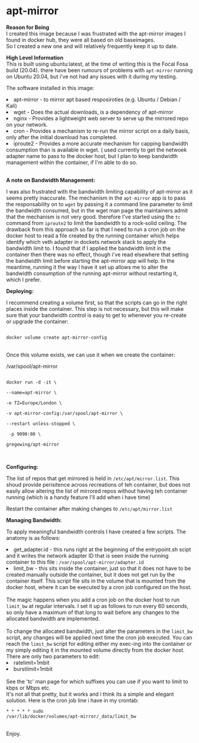 # apt-mirror

<b>Reason for Being</b><br>
I created this image because I was frustrated with the apt-mirror images I found in docker hub,  they were all based on old baseimages.  
So I created a new one and will relatively frequently keep it up to date.

<b>High Level Information</b><br>
This is built using ubuntu:latest, at the time of writing this is the Focal Fosa build (20.04).  there have been rumours of problems with <code>apt-mirror</code> running on Ubuntu 20.04, but i've not had any issues with it during my testing.  

The software installed in this image:
<li>apt-mirror  -  to mirror apt based resposiroties (e.g. Ubuntu / Debian / Kali)</li>
<li>wget  -  Does the actual downloads, is a dependency of apt-mirror</li>
<li>nginx  -  Provides a lightweight web server to serve up the mirrored repo on your network.</li>
<li>cron  -  Provides a mechanism to re-run the mirror script on a daily basis, only after the initial download has completed.</li>
<li>iproute2  -  Provides a more accurate mechanism for capping bandwidth consumption than is available in wget. ( used currently to get the netwoek adapter name to pass to the docker host, but I plan to keep bandwidth management within the container, if I'm able to do so.</li>

<br><b>A note on Bandwidth Management:</b><br>

I was also frustrated with the bandwidth limiting capability of apt-mirror as it seems pretty inaccurate.  The mechanism in the <code>apt-mirror</code> app is to pass the responsability on to <code>wget</code> by passing it a command line parameter to limit the bandwidth consumed, but in the wget man page the maintainers admit that the mechanism is not very good.  therefore I've started using the <code>tc</code> command from <code>iproute2</code> to limit the bandwidth to a rock-solid ceiling.  The drawback from this approach so far is that I need to run a cron job on the docker host to read a file created by the running container which helps identify which veth adapter in dockets network stack to apply the bandwidth limit to.  I found that if I applied the bandwidth limit in the container then there was no effect, though i've read elsewhere that setting the bandwidth limit before starting the apt-mirror app will help.  In the meantime, running it the way I have it set up allows me to alter the bandwidth consumption of the running apt-mirror without restarting it, which I prefer.

<b>Deploying:</b><br>

I recommend creating a volume first, so that the scripts can go in the right places inside the container.  This step is not necessary, but this will make sure that your bandwidth control is easy to get to whenever you re-create or upgrade the container:

<code>
docker volume create apt-mirror-config
</code><br>

Once this volume exists, we can use it when we create the container:

/var/spool/apt-mirror

<code>
docker run -d -it \<br>
--name=apt-mirror \<br>
-e TZ=Europe/London \<br>
-v apt-mirror-config:/var/spool/apt-mirror \<br>
--restart unless-stopped \<br>
 -p 9090:80 \<br>
gregewing/apt-mirror<br>
</code><br>

<b>Configuring:</b><br>

The list of repos that get mirrored is held in <code>/etc/apt/mirror.list</code>. This shoud provide perisitence across recreations of teh container, but does not easily allow altering the list of mirrored repos without having teh container running (which is a handy feature I'll add when i have time) 

Restart the container after making changes to <code>/etc/apt/mirror.list</code>

<b>Managing Bandwidth:</b><br>

To apply meaningful bandwidth controls I have created a few scripts.  The anatomy is as follows:<br>
<li>get_adapter.id  -  this runs right at the beginning of the entrypoint.sh scipt and it writes the network adapter ID that is seen inside the running container to this file : <code>/var/spool/apt-mirror/adapter.id</code></li>
<li>limit_bw  -  this sits inside the container, just so that it does not have to be created manually outside the container, but it does not get run by the container itself.  This script file sits in the volume that is mounted from the docker host, where it can be executed by a cron job configured on the host.</li>
<br>
The magic happens when you add a cron job on the docker host to run <code>limit_bw</code> at regular intervals.  I set it up as follows to run every 60 seconds, so only have a maximum of that long to wait before any changes to the allocated bandwidth are implemented.  
<br><br>
To change the allocated bandwidth, just alter the parameters in the <code>limit_bw</code> script, any changes will be applied next time the cron job executed.  You can reach the <code>limit_bw</code> script for editing either my exec-ing into the container or my simply editing it in the mounted volume directly from the docker host.  There are only two parameters to edit:
<li>ratelimit=1mbit</li>
<li>burstlimit=1mbit</li>
<br>
See the 'tc' man page for which suffixes you can use if you want to limit to kbps or Mbps etc.

<br>
It's not all that pretty, but it works and i think its a simple and elegant solution.  Here is the cron job line i have in my crontab:<br>

<code>* * * * * sudo /var/lib/docker/volumes/apt-mirror/_data/limit_bw</code>

<br>
Enjoy.

